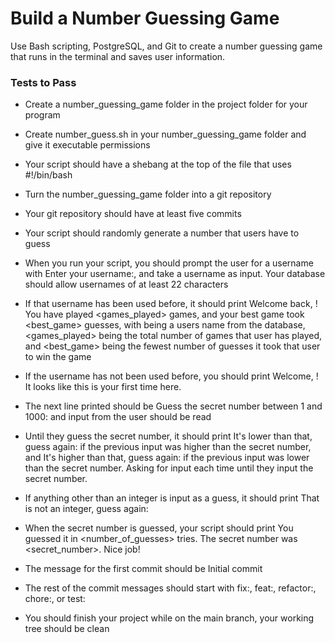 # Build a Number Guessing Game

Use Bash scripting, PostgreSQL, and Git to create a number guessing game that runs in the terminal and saves user information.

### Tests to Pass

* Create a number_guessing_game folder in the project folder for your program

* Create number_guess.sh in your number_guessing_game folder and give it executable permissions

* Your script should have a shebang at the top of the file that uses #!/bin/bash

* Turn the number_guessing_game folder into a git repository

* Your git repository should have at least five commits

* Your script should randomly generate a number that users have to guess

* When you run your script, you should prompt the user for a username with Enter your username:, and take a username as input. Your database should allow usernames of at least 22 characters

* If that username has been used before, it should print Welcome back, <username> ! You have played <games_played> games, and your best game took <best_game> guesses, with <username> being a users name from the database, <games_played> being the total number of games that user has played, and <best_game> being the fewest number of guesses it took that user to win the game

* If the username has not been used before, you should print Welcome, <username> ! It looks like this is your first time here.

* The next line printed should be Guess the secret number between 1 and 1000: and input from the user should be read

* Until they guess the secret number, it should print It's lower than that, guess again: if the previous input was higher than the secret number, and It's higher than that, guess again: if the previous input was lower than the secret number. Asking for input each time until they input the secret number.

* If anything other than an integer is input as a guess, it should print That is not an integer, guess again:

* When the secret number is guessed, your script should print You guessed it in <number_of_guesses> tries. The secret number was <secret_number>. Nice job!

* The message for the first commit should be Initial commit

* The rest of the commit messages should start with fix:, feat:, refactor:, chore:, or test:

* You should finish your project while on the main branch, your working tree should be clean
